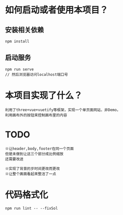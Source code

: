 # 如何启动或者使用本项目？
## 安装相关依赖
```
npm install
```
## 启动服务
```
npm run serve
// 然后浏览器访问localhost端口号
```

# 本项目实现了什么？
```
利用了three+vue+vuetify等框架，实现一个单页面网站，非Demo，
利用画布外的按钮来控制画布里的内容
```

# TODO
```
※让header,body,footer在同一个页面
但是未做到让这三个部分成比例缩放
还需要改进
```
```
※实现了背景的岁时间更改而更改
※让整个画面看起来整洁了一点
```

# 代码格式化
```
npm run lint -- --fixSol
```